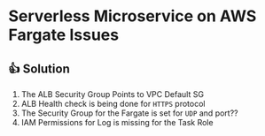 # Serverless Microservice on AWS Fargate Issues

## 👍 Solution

1. The ALB Security Group Points to VPC Default SG
1. ALB Health check is being done for `HTTPS` protocol
1. The Security Group for the Fargate is set for `UDP` and port??
1. IAM Permissions for Log is missing for the Task Role
